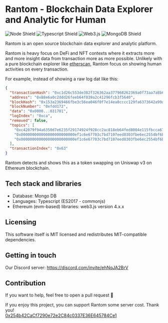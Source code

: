 # Rantom - Blockchain Data Explorer and Analytic for Human

![Node Shield](https://img.shields.io/badge/Node-%5E18.0.0-339933?style=flat-square&logo=Node.js)
![Typescript Shield](https://img.shields.io/badge/Typescript-%5E4.6.3-3178C6?style=flat-square&logo=TypeScript)
![Web3.js](https://img.shields.io/badge/web3.js-%5E4.x.x-F16822?style=flat-square&logo=web3.js)
![MongoDB Shield](https://img.shields.io/badge/MongoDB-bionic-47A248?style=flat-square&logo=mongodb)

Rantom is an open source blockchain data explorer and analytic platform. 

Rantom is heavy focus on DeFi and NFT contexts where it extracts more and more insight data from transaction more as more possible.
Unlikely with a pure blockchain explorer like [etherscan](https://etherscan.io), Rantom focus on showing human activities on every transaction.

For example, instead of showing a raw log dat like this:

```json
{
  "transactionHash": "0xc1d26c553de382f326362aa377968262369a0f73aa7a8b6db49d6c40635b9bef",
  "address": "0x88e6a0c2ddd26feeb64f039a2c41296fcb3f5640",
  "blockHash": "0x153a2369466fbe3c56ea046f0f7e14ea0cccc129fa6373642a99d2d07cdf0162",
  "blockNumber": "0xfdd172",
  "data": "0x0000...031781",
  "logIndex": "0xca",
  "removed": false,
  "topics": [
    "0xc42079f94a6350d7e6235f29174924f928cc2ac818eb64fed8004e115fbcca67",
    "0x000000000000000000000000ef1c6e67703c7bd7107eed8303fbe6ec2554bf6b",
    "0x000000000000000000000000ef1c6e67703c7bd7107eed8303fbe6ec2554bf6b"
  ],
  "transactionIndex": "0x63"
}
```

Rantom detects and shows this as a token swapping on Uniswap v3 on Ethereum blockchain.

## Tech stack and libraries

- Database: Mongo DB
- Languages: Typescript (ES2017 - commonjs)
- Ethereum (evm-based) libraries: web3.js version 4.x.x

## Licensing

This software itself is MIT licensed and redistributes MIT-compatible dependencies.

## Getting in touch

Our Discord server: https://discord.com/invite/ehNqJA2BrV

## Contribution

If you want to help, feel free to open a pull request 🙌

If you enjoy this project, you can support Rantom some server cost. Thank you!  
[0x254b42CaCf7290e72e2C84c0337E36E645784Ce1](https://etherscan.io/address/0x254b42CaCf7290e72e2C84c0337E36E645784Ce1)
